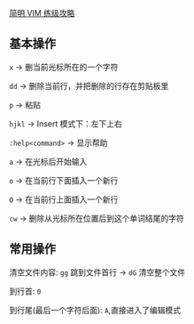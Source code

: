 [简明 VIM 练级攻略](https://coolshell.cn/articles/5426.html)

## 基本操作

`x` -> 删当前光标所在的一个字符

`dd` -> 删除当前行，并把删除的行存在剪贴板里

`p` -> 粘贴

`hjkl` -> Insert 模式下：左下上右

`:help<command>` -> 显示帮助

`a` -> 在光标后开始输入

`o` -> 在当前行下面插入一个新行

`O` -> 在当前行上面插入一个新行

`cw` -> 删除从光标所在位置后到这个单词结尾的字符

## 常用操作
清空文件内容: `gg` 跳到文件首行 -> `dG` 清空整个文件

到行首: `0`

到行尾(最后一个字符后面): `A`,直接进入了编辑模式
